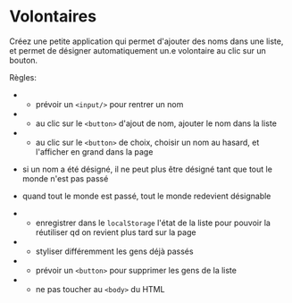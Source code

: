 # Volontaires

Créez une petite application qui permet d'ajouter des noms dans une liste, et permet de désigner automatiquement un.e volontaire au clic sur un bouton.

Règles:
* - prévoir un `<input/>` pour rentrer un nom
* - au clic sur le `<button>` d'ajout de nom, ajouter le nom dans la liste
* - au clic sur le `<button>` de choix, choisir un nom au hasard, et l'afficher en grand dans la page

- si un nom a été désigné, il ne peut plus être désigné tant que tout le monde n'est pas passé

- quand tout le monde est passé, tout le monde redevient désignable
* - enregistrer dans le `localStorage` l'état de la liste pour pouvoir la réutiliser qd on revient plus tard sur la page
* - styliser différemment les gens déjà passés
* - prévoir un `<button>` pour supprimer les gens de la liste
* - ne pas toucher au `<body>` du HTML



